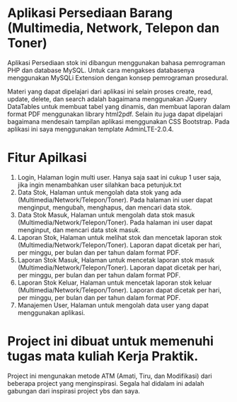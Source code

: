# Aplikasi Persediaan Barang (Multimedia, Network, Telepon dan Toner)

Aplikasi Persediaan stok ini dibangun menggunakan bahasa pemrograman PHP dan database MySQL. Untuk cara mengakses databasenya menggunakan MySQLi Extension dengan konsep pemrograman prosedural.

Materi yang dapat dipelajari dari aplikasi ini selain proses create, read, update, delete, dan search adalah bagaimana menggunakan JQuery DataTables untuk membuat tabel yang dinamis, dan membuat laporan dalam format PDF menggunakan library html2pdf. Selain itu juga dapat dipelajari bagaimana mendesain tampilan aplikasi menggunakan CSS Bootstrap. Pada aplikasi ini saya menggunakan template AdminLTE-2.0.4.

# Fitur Apilkasi
1. Login,
Halaman login multi user. Hanya saja saat ini cukup 1 user saja, jika ingin menambahkan user silahkan baca petunjuk.txt
2. Data Stok,
Halaman untuk mengolah data stok yang ada (Multimedia/Network/Telepon/Toner). Pada halaman ini user dapat menginput, mengubah, menghapus, dan mencari data stok.
3. Data Stok Masuk,
Halaman untuk mengolah data stok masuk (Multimedia/Network/Telepon/Toner). Pada halaman ini user dapat menginput, dan mencari data stok masuk.
4. Laporan Stok,
Halaman untuk melihat stok dan mencetak laporan stok (Multimedia/Network/Telepon/Toner). Laporan dapat dicetak per hari, per minggu, per bulan dan per tahun dalam format PDF.
5. Laporan Stok Masuk,
Halaman untuk mencetak laporan stok masuk (Multimedia/Network/Telepon/Toner). Laporan dapat dicetak per hari, per minggu, per bulan dan per tahun dalam format PDF.
6. Laporan Stok Keluar,
Halaman untuk mencetak laporan stok keluar (Multimedia/Network/Telepon/Toner). Laporan dapat dicetak per hari, per minggu, per bulan dan per tahun dalam format PDF.
7. Manajemen User,
Halaman untuk mengolah data user yang dapat menggunakan aplikasi.

# Project ini dibuat untuk memenuhi tugas mata kuliah Kerja Praktik.
Project ini mengunakan metode ATM (Amati, Tiru, dan Modifikasi) dari beberapa project yang menginspirasi. Segala hal didalam ini adalah gabungan dari inspirasi project ybs dan saya.